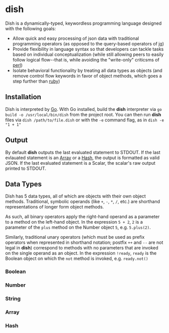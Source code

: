# dish
Dish is a dynamically-typed, keywordless programming language designed with the following goals:

* Allow quick and easy processing of json data with traditional programming operators (as opposed to the query-based operators of [jq](https://github.com/stedolan/jq#readme))
* Provide flexibility in language syntax so that developers can tackle tasks based on individual conceptualization (while still allowing peers to easily follow logical flow--that is, while avoiding the "write-only" criticsms of [perl](https://github.com/Perl/perl5#readme))
* Isolate behavioral functionality by treating all data types as objects (and remove control flow keywords in favor of object methods, which goes a step further than [ruby](https://github.com/ruby/ruby#readme))

## Installation
Dish is interpreted by [Go](https://github.com/golang/go#readme). With Go installed, build the **dish** interpreter via `go build -o /usr/local/bin/dish` from the project root. You can then run **dish** files via `dish /path/to/file.dish` or with the `-e` command flag, as in `dish -e "1 + 1"`

## Output
By default **dish** outputs the last evaluated statement to STDOUT. If the last evlauated statement is an [Array](#array) or a [Hash](#hash), the output is formatted as valid JSON. If the last evaluated statement is a Scalar, the scalar's raw output printed to STDOUT.

## Data Types
Dish has 5 data types, all of which are objects with their own object methods. Traditional, symbolic operands (like `+`, `-`, `*`, `/`, etc.) are shorthand representations of longer form object methods.

As such, all binary operators apply the right-hand operand as a parameter to a method on the left-hand object. In the expression `5 + 2`, `2` is a parameter of the `plus` method on the Number object `5`, e.g. `5.plus(2)`.

Similarly, traditional unary operators (which must be used as prefix operators when represented in shorthand notation; postfix `++` and `--` are not legal in **dish**) correspond to methods with no parameters that are invoked on the single operand as an object. In the expression `!ready`, `ready` is the Boolean object on which the `not` method is invoked, e.g. `ready.not()` 

### Boolean

### Number

### String

### Array

### Hash
